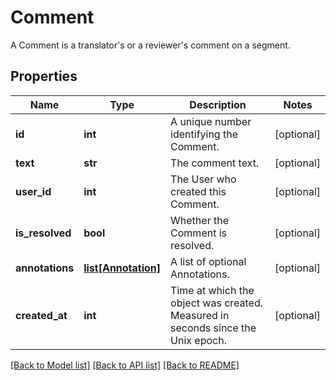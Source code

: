 # Comment

A Comment is a translator's or a reviewer's comment on a segment. 
## Properties
Name | Type | Description | Notes
------------ | ------------- | ------------- | -------------
**id** | **int** | A unique number identifying the Comment. | [optional] 
**text** | **str** | The comment text. | [optional] 
**user_id** | **int** | The User who created this Comment. | [optional] 
**is_resolved** | **bool** | Whether the Comment is resolved. | [optional] 
**annotations** | [**list[Annotation]**](Annotation.md) | A list of optional Annotations. | [optional] 
**created_at** | **int** | Time at which the object was created. Measured in seconds since the Unix epoch. | [optional] 

[[Back to Model list]](../README.md#documentation-for-models) [[Back to API list]](../README.md#documentation-for-api-endpoints) [[Back to README]](../README.md)



